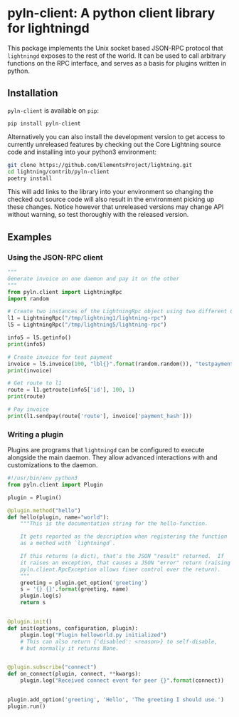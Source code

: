 # pyln-client: A python client library for lightningd

This package implements the Unix socket based JSON-RPC protocol that
`lightningd` exposes to the rest of the world. It can be used to call
arbitrary functions on the RPC interface, and serves as a basis for plugins
written in python.


## Installation

`pyln-client` is available on `pip`:

```
pip install pyln-client
```

Alternatively you can also install the development version to get access to
currently unreleased features by checking out the Core Lightning source code and
installing into your python3 environment:

```bash
git clone https://github.com/ElementsProject/lightning.git
cd lightning/contrib/pyln-client
poetry install
```

This will add links to the library into your environment so changing the
checked out source code will also result in the environment picking up these
changes. Notice however that unreleased versions may change API without
warning, so test thoroughly with the released version.

## Examples


### Using the JSON-RPC client
```py
"""
Generate invoice on one daemon and pay it on the other
"""
from pyln.client import LightningRpc
import random

# Create two instances of the LightningRpc object using two different Core Lightning daemons on your computer
l1 = LightningRpc("/tmp/lightning1/lightning-rpc")
l5 = LightningRpc("/tmp/lightning5/lightning-rpc")

info5 = l5.getinfo()
print(info5)

# Create invoice for test payment
invoice = l5.invoice(100, "lbl{}".format(random.random()), "testpayment")
print(invoice)

# Get route to l1
route = l1.getroute(info5['id'], 100, 1)
print(route)

# Pay invoice
print(l1.sendpay(route['route'], invoice['payment_hash']))
```

### Writing a plugin

Plugins are programs that `lightningd` can be configured to execute alongside
the main daemon. They allow advanced interactions with and customizations to
the daemon.

```python
#!/usr/bin/env python3
from pyln.client import Plugin

plugin = Plugin()

@plugin.method("hello")
def hello(plugin, name="world"):
    """This is the documentation string for the hello-function.

    It gets reported as the description when registering the function
    as a method with `lightningd`.

    If this returns (a dict), that's the JSON "result" returned.  If
    it raises an exception, that causes a JSON "error" return (raising
    pyln.client.RpcException allows finer control over the return).
    """
    greeting = plugin.get_option('greeting')
    s = '{} {}'.format(greeting, name)
    plugin.log(s)
    return s


@plugin.init()
def init(options, configuration, plugin):
    plugin.log("Plugin helloworld.py initialized")
    # This can also return {'disabled': <reason>} to self-disable,
	# but normally it returns None.


@plugin.subscribe("connect")
def on_connect(plugin, connect, **kwargs):
    plugin.log("Received connect event for peer {}".format(connect))


plugin.add_option('greeting', 'Hello', 'The greeting I should use.')
plugin.run()

```
